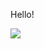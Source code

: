 Hello!      
       
![](https://github-profile-summary-cards.vercel.app/api/cards/profile-details?username=mufidu&theme=nord_dark)
